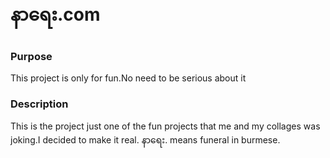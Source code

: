 # နာရေး.com

### Purpose 
This project is only for fun.No need to be serious about it

### Description
This is the project just one of the fun projects that me and my collages was joking.I decided to make it real.
နာရေး. means funeral in burmese.



